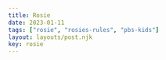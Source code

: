 ```yaml
---
title: Rosie
date: 2023-01-11
tags: ["rosie", "rosies-rules", "pbs-kids"]
layout: layouts/post.njk
key: rosie
---
```

